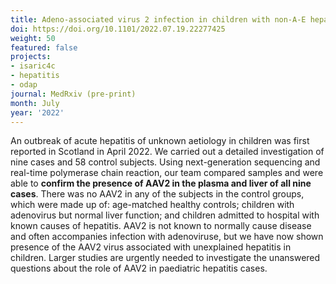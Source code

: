 ```yaml
---
title: Adeno-associated virus 2 infection in children with non-A-E hepatitis
doi: https://doi.org/10.1101/2022.07.19.22277425
weight: 50
featured: false
projects:
- isaric4c
- hepatitis
- odap
journal: MedRxiv (pre-print)
month: July
year: '2022'
---
```




An outbreak of acute hepatitis of unknown aetiology in children was first reported in Scotland in April 2022. We carried out a detailed investigation of nine cases and 58 control subjects. Using next-generation sequencing and real-time polymerase chain reaction, our team compared samples and were able to **confirm the presence of AAV2 in the plasma and liver of all nine cases**. There was no AAV2 in any of the subjects in the control groups, which were made up of: age-matched healthy controls; children with adenovirus but normal liver function; and children admitted to hospital with known causes of hepatitis. AAV2 is not known to normally cause disease and often accompanies infection with adenoviruse, but we have now shown presence of the AAV2 virus associated with unexplained hepatitis in children. Larger studies are urgently needed to investigate the unanswered questions about the role of AAV2 in paediatric hepatitis cases.
